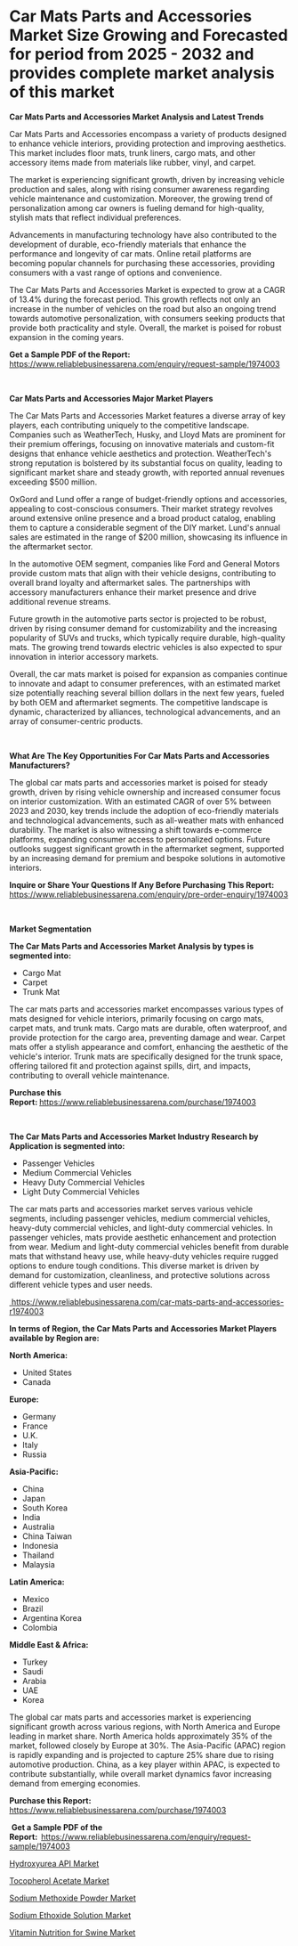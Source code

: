 <p><h1>Car Mats Parts and Accessories Market Size Growing and Forecasted for period from 2025 - 2032 and provides complete market analysis of this market</h1></p><p><strong>Car Mats Parts and Accessories Market Analysis and Latest Trends</strong></p>
<p><p>Car Mats Parts and Accessories encompass a variety of products designed to enhance vehicle interiors, providing protection and improving aesthetics. This market includes floor mats, trunk liners, cargo mats, and other accessory items made from materials like rubber, vinyl, and carpet. </p><p>The market is experiencing significant growth, driven by increasing vehicle production and sales, along with rising consumer awareness regarding vehicle maintenance and customization. Moreover, the growing trend of personalization among car owners is fueling demand for high-quality, stylish mats that reflect individual preferences. </p><p>Advancements in manufacturing technology have also contributed to the development of durable, eco-friendly materials that enhance the performance and longevity of car mats. Online retail platforms are becoming popular channels for purchasing these accessories, providing consumers with a vast range of options and convenience.</p><p>The Car Mats Parts and Accessories Market is expected to grow at a CAGR of 13.4% during the forecast period. This growth reflects not only an increase in the number of vehicles on the road but also an ongoing trend towards automotive personalization, with consumers seeking products that provide both practicality and style. Overall, the market is poised for robust expansion in the coming years.</p></p>
<p><strong>Get a Sample PDF of the Report:&nbsp;</strong> <a href="https://www.reliablebusinessarena.com/enquiry/request-sample/1974003?utm_campaign=2264&utm_medium=2&utm_source=Github&utm_content=ia&utm_term=30012025&utm_id=car-mats-parts-and-accessories">https://www.reliablebusinessarena.com/enquiry/request-sample/1974003</a></p>
<p>&nbsp;</p>
<p><strong>Car Mats Parts and Accessories Major Market Players</strong></p>
<p><p>The Car Mats Parts and Accessories Market features a diverse array of key players, each contributing uniquely to the competitive landscape. Companies such as WeatherTech, Husky, and Lloyd Mats are prominent for their premium offerings, focusing on innovative materials and custom-fit designs that enhance vehicle aesthetics and protection. WeatherTech's strong reputation is bolstered by its substantial focus on quality, leading to significant market share and steady growth, with reported annual revenues exceeding $500 million.</p><p>OxGord and Lund offer a range of budget-friendly options and accessories, appealing to cost-conscious consumers. Their market strategy revolves around extensive online presence and a broad product catalog, enabling them to capture a considerable segment of the DIY market. Lund's annual sales are estimated in the range of $200 million, showcasing its influence in the aftermarket sector.</p><p>In the automotive OEM segment, companies like Ford and General Motors provide custom mats that align with their vehicle designs, contributing to overall brand loyalty and aftermarket sales. The partnerships with accessory manufacturers enhance their market presence and drive additional revenue streams.</p><p>Future growth in the automotive parts sector is projected to be robust, driven by rising consumer demand for customizability and the increasing popularity of SUVs and trucks, which typically require durable, high-quality mats. The growing trend towards electric vehicles is also expected to spur innovation in interior accessory markets.</p><p>Overall, the car mats market is poised for expansion as companies continue to innovate and adapt to consumer preferences, with an estimated market size potentially reaching several billion dollars in the next few years, fueled by both OEM and aftermarket segments. The competitive landscape is dynamic, characterized by alliances, technological advancements, and an array of consumer-centric products.</p></p>
<p>&nbsp;</p>
<p><strong>What Are The Key Opportunities For Car Mats Parts and Accessories Manufacturers?</strong></p>
<p><p>The global car mats parts and accessories market is poised for steady growth, driven by rising vehicle ownership and increased consumer focus on interior customization. With an estimated CAGR of over 5% between 2023 and 2030, key trends include the adoption of eco-friendly materials and technological advancements, such as all-weather mats with enhanced durability. The market is also witnessing a shift towards e-commerce platforms, expanding consumer access to personalized options. Future outlooks suggest significant growth in the aftermarket segment, supported by an increasing demand for premium and bespoke solutions in automotive interiors.</p></p>
<p><strong>Inquire or Share Your Questions If Any Before Purchasing This Report:</strong> <a href="https://www.reliablebusinessarena.com/enquiry/pre-order-enquiry/1974003?utm_campaign=2264&utm_medium=2&utm_source=Github&utm_content=ia&utm_term=30012025&utm_id=car-mats-parts-and-accessories">https://www.reliablebusinessarena.com/enquiry/pre-order-enquiry/1974003</a></p>
<p>&nbsp;</p>
<p><strong>Market Segmentation</strong></p>
<p><strong>The Car Mats Parts and Accessories Market Analysis by types is segmented into:</strong></p>
<p><ul><li>Cargo Mat</li><li>Carpet</li><li>Trunk Mat</li></ul></p>
<p><p>The car mats parts and accessories market encompasses various types of mats designed for vehicle interiors, primarily focusing on cargo mats, carpet mats, and trunk mats. Cargo mats are durable, often waterproof, and provide protection for the cargo area, preventing damage and wear. Carpet mats offer a stylish appearance and comfort, enhancing the aesthetic of the vehicle's interior. Trunk mats are specifically designed for the trunk space, offering tailored fit and protection against spills, dirt, and impacts, contributing to overall vehicle maintenance.</p></p>
<p><strong>Purchase this Report:&nbsp;</strong><a href="https://www.reliablebusinessarena.com/purchase/1974003?utm_campaign=2264&utm_medium=2&utm_source=Github&utm_content=ia&utm_term=30012025&utm_id=car-mats-parts-and-accessories">https://www.reliablebusinessarena.com/purchase/1974003</a></p>
<p>&nbsp;</p>
<p><strong>The Car Mats Parts and Accessories Market Industry Research by Application is segmented into:</strong></p>
<p><ul><li>Passenger Vehicles</li><li>Medium Commercial Vehicles</li><li>Heavy Duty Commercial Vehicles</li><li>Light Duty Commercial Vehicles</li></ul></p>
<p><p>The car mats parts and accessories market serves various vehicle segments, including passenger vehicles, medium commercial vehicles, heavy-duty commercial vehicles, and light-duty commercial vehicles. In passenger vehicles, mats provide aesthetic enhancement and protection from wear. Medium and light-duty commercial vehicles benefit from durable mats that withstand heavy use, while heavy-duty vehicles require rugged options to endure tough conditions. This diverse market is driven by demand for customization, cleanliness, and protective solutions across different vehicle types and user needs.</p></p>
<p><a href="https://www.reliablebusinessarena.com/car-mats-parts-and-accessories-r1974003?utm_campaign=2264&utm_medium=2&utm_source=Github&utm_content=ia&utm_term=30012025&utm_id=car-mats-parts-and-accessories">&nbsp;https://www.reliablebusinessarena.com/car-mats-parts-and-accessories-r1974003</a></p>
<p><strong>In terms of Region, the Car Mats Parts and Accessories Market Players available by Region are:</strong></p>
<p>
    <p> <strong> North America: </strong>
        <ul>
            <li>United States</li>
            <li>Canada</li>
        </ul>
        </p> 
    <p> <strong> Europe: </strong>
        <ul>
            <li>Germany</li>
            <li>France</li>
            <li>U.K.</li>
            <li>Italy</li>
            <li>Russia</li>
        </ul>
        </p> 
    <p> <strong> Asia-Pacific: </strong>
        <ul>
            <li>China</li>
            <li>Japan</li>
            <li>South Korea</li>
            <li>India</li>
            <li>Australia</li>
            <li>China Taiwan</li>
            <li>Indonesia</li>
            <li>Thailand</li>
            <li>Malaysia</li>
        </ul>
        </p> 
    <p> <strong> Latin America: </strong>
        <ul>
            <li>Mexico</li>
            <li>Brazil</li>
            <li>Argentina Korea</li>
            <li>Colombia</li>
        </ul>
        </p> 
    <p> <strong> Middle East & Africa: </strong>
        <ul>
            <li>Turkey</li>
            <li>Saudi</li>
            <li>Arabia</li>
            <li>UAE</li>
            <li>Korea</li>
        </ul>
    </p>
    </p>
<p><p>The global car mats parts and accessories market is experiencing significant growth across various regions, with North America and Europe leading in market share. North America holds approximately 35% of the market, followed closely by Europe at 30%. The Asia-Pacific (APAC) region is rapidly expanding and is projected to capture 25% share due to rising automotive production. China, as a key player within APAC, is expected to contribute substantially, while overall market dynamics favor increasing demand from emerging economies.</p></p>
<p><strong>Purchase this Report: </strong><a href="https://www.reliablebusinessarena.com/purchase/1974003?utm_campaign=2264&utm_medium=2&utm_source=Github&utm_content=ia&utm_term=30012025&utm_id=car-mats-parts-and-accessories">https://www.reliablebusinessarena.com/purchase/1974003</a></p>
<p>&nbsp;<strong>Get a Sample PDF of the Report:&nbsp;&nbsp;</strong><a href="https://www.reliablebusinessarena.com/enquiry/request-sample/1974003?utm_campaign=2264&utm_medium=2&utm_source=Github&utm_content=ia&utm_term=30012025&utm_id=car-mats-parts-and-accessories">https://www.reliablebusinessarena.com/enquiry/request-sample/1974003</a></p>
<p><strong></strong></p>
<p><p><a href="https://www.linkedin.com/pulse/current-size-growth-projection-hydroxyurea-api-market-expected-nlhif?utm_campaign=2264&utm_medium=2&utm_source=Github&utm_content=ia&utm_term=30012025&utm_id=car-mats-parts-and-accessories">Hydroxyurea API Market</a></p><p><a href="https://www.linkedin.com/pulse/impressive-global-tocopherol-acetate-market-size-set-jicuf?utm_campaign=2264&utm_medium=2&utm_source=Github&utm_content=ia&utm_term=30012025&utm_id=car-mats-parts-and-accessories">Tocopherol Acetate Market</a></p><p><a href="https://github.com/CliffMedina6/Market-Research-Report-List-7/blob/main/sodium-methoxide-powder-market.md?utm_campaign=2264&utm_medium=2&utm_source=Github&utm_content=ia&utm_term=30012025&utm_id=car-mats-parts-and-accessories">Sodium Methoxide Powder Market</a></p><p><a href="https://github.com/iceknahomi/Market-Research-Report-List-1/blob/main/sodium-ethoxide-solution-market.md?utm_campaign=2264&utm_medium=2&utm_source=Github&utm_content=ia&utm_term=30012025&utm_id=car-mats-parts-and-accessories">Sodium Ethoxide Solution Market</a></p><p><a href="https://www.linkedin.com/pulse/revenue-market-trends-vitamin-nutrition-swine-projected-od6mc?utm_campaign=2264&utm_medium=2&utm_source=Github&utm_content=ia&utm_term=30012025&utm_id=car-mats-parts-and-accessories">Vitamin Nutrition for Swine Market</a></p></p>